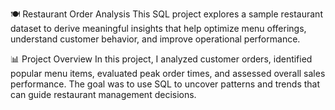 🍽️ Restaurant Order Analysis
This SQL project explores a sample restaurant dataset to derive meaningful insights that help optimize menu offerings, understand customer behavior, and improve operational performance.

📊 Project Overview
In this project, I analyzed customer orders, identified popular menu items, evaluated peak order times, and assessed overall sales performance. The goal was to use SQL to uncover patterns and trends that can guide restaurant management decisions.
